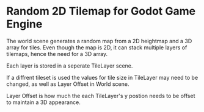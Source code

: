 # Random 2D Tilemap for Godot Game Engine


The world scene generates a random map from a 2D heightmap and a 3D array for tiles. Even though the map is 2D, it can stack multiple layers of tilemaps, hence the need for a 3D array. 

Each layer is stored in a seperate TileLayer scene. 

If a diffrent tileset is used the values for tile size in TileLayer may need to be changed, as well as Layer Offset in World scene. 

Layer Offset is how much the each TileLayer's y postion needs to be offset to maintain a 3D appearance.

